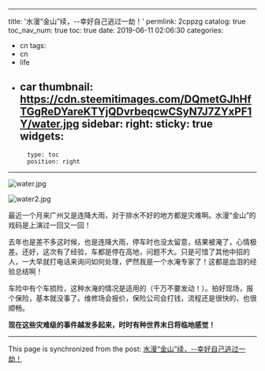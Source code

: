 
---
title: '水漫“金山”续，--幸好自己逃过一劫！'
permlink: 2cppzg
catalog: true
toc_nav_num: true
toc: true
date: 2019-06-11 02:06:30
categories:
- cn
tags:
- cn
- life
- car
thumbnail: https://cdn.steemitimages.com/DQmetGJhHfTGgReDYareKTYjQDvrbeqcwCSyN7J7ZYxPF1Y/water.jpg
sidebar:
    right:
        sticky: true
widgets:
    -
        type: toc
        position: right
---


![water.jpg](https://cdn.steemitimages.com/DQmetGJhHfTGgReDYareKTYjQDvrbeqcwCSyN7J7ZYxPF1Y/water.jpg)

![water2.jpg](https://cdn.steemitimages.com/DQmem5Bsfn8HdgYsbVBX46W3jr8onzzA7K1m39enjYcenab/water2.jpg)

最近一个月来广州又是连降大雨，对于排水不好的地方都是灾难啊。水漫“金山”的戏码是上演过一回又一回！

去年也是差不多这时候，也是连降大雨，停车时也没太留意，结果被淹了，心情极差。还好，这次有了经验，车都是停在高地，问题不大。只是可惜了其他中招的人，一大早就打电话来询问如何处理，俨然我是一个水淹专家了！这都是血泪的经验总结啊！

车险中有个车损险，这种水淹的情况是适用的（千万不要发动！）。拍好现场，报个保险，基本就没事了。维修场会报价，保险公司会打钱，流程还是很快的，也很顺畅。

**现在这些灾难级的事件越发多起来，时时有种世界末日将临地感觉！**

- - -

This page is synchronized from the post: [水漫“金山”续，--幸好自己逃过一劫！](https://steemit.com/@lemooljiang/2cppzg)
